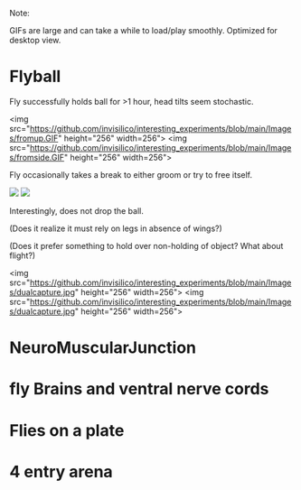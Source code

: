 Note: 

GIFs are large and can take a while to load/play smoothly. 
Optimized for desktop view.

# Flyball

Fly successfully holds ball for >1 hour, head tilts seem stochastic.

<img src="https://github.com/invisilico/interesting_experiments/blob/main/Images/fromup.GIF" height="256" width=256">
<img src="https://github.com/invisilico/interesting_experiments/blob/main/Images/fromside.GIF" height="256" width=256">

Fly occasionally takes a break to either groom or try to free itself.

![](/Images/groomup.GIF)
![](/Images/groom.GIF)

Interestingly, does not drop the ball. 

(Does it realize it must rely on legs in absence of wings?)

(Does it prefer something to hold over non-holding of object? What about flight?)

<img src="https://github.com/invisilico/interesting_experiments/blob/main/Images/dualcapture.jpg" height="256" width=256">
<img src="https://github.com/invisilico/interesting_experiments/blob/main/Images/dualcapture.jpg" height="256" width=256">


# NeuroMuscularJunction

# fly Brains and ventral nerve cords

# Flies on a plate

# 4 entry arena
